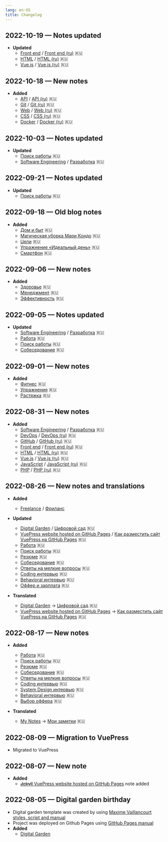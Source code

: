 ```yaml
---
lang: en-US
title: Changelog
---
```

## 2022-10-19 — Notes updated
- **Updated**
  - [Front end](/software-engineering/front-end/) / [Front end (ru)](/ru/software-engineering/front-end/) 🇷🇺
  - [HTML](/software-engineering/front-end/html.md) / [HTML (ru)](/ru/software-engineering/front-end/html.md) 🇷🇺
  - [Vue.js](/software-engineering/front-end/vue.md) / [Vue.js (ru)](/ru/software-engineering/front-end/vue.md) 🇷🇺

## 2022-10-18 — New notes
- **Added**
  - [API](/software-engineering/api.md) / [API (ru)](/ru/software-engineering/api.md) 🇷🇺
  - [Git](/software-engineering/git.md) / [Git (ru)](/ru/software-engineering/git.md) 🇷🇺
  - [Web](/software-engineering/Web) / [Web (ru)](/ru/software-engineering/Web) 🇷🇺
  - [CSS](/software-engineering/front-end/html.md) / [CSS (ru)](/ru/software-engineering/front-end/html.md) 🇷🇺
  - [Docker](/software-engineering/devops/docker.md) / [Docker (ru)](/ru/software-engineering/devops/docker.md) 🇷🇺

## 2022-10-03 — Notes updated
- **Updated**
  - [Поиск работы](/ru/work/job-search.md) 🇷🇺
  - [Software Engineering](/software-engineering/) / [Разработка](/ru/software-engineering/) 🇷🇺

## 2022-09-21 — Notes updated
- **Updated**
  - [Поиск работы](/ru/work/job-search.md) 🇷🇺

## 2022-09-18 — Old blog notes
- **Added**
  - [Дом и быт](/ru/home/) 🇷🇺
  - [Магическая уборка Мари Кондо](/ru/home/konmari.md) 🇷🇺
  - [Цели](/ru/productivity/goals/) 🇷🇺
  - [Упражнение «Идеальный день»](/ru/productivity/goals/perfect-day.md) 🇷🇺
  - [Смартфон](/ru/productivity/smartphone.md) 🇷🇺

## 2022-09-06 — New notes
- **Added**
  - [Здоровье](/ru/health/) 🇷🇺
  - [Менеджмент](/ru/management/) 🇷🇺
  - [Эффективность](/ru/productivity/) 🇷🇺

## 2022-09-05 — Notes updated
- **Updated**
  - [Software Engineering](/software-engineering/) / [Разработка](/ru/software-engineering/) 🇷🇺
  - [Работа](/ru/work/) 🇷🇺
  - [Поиск работы](/ru/work/job-search.md) 🇷🇺
  - [Собеседование](/ru/work/interview/) 🇷🇺

## 2022-09-01 — New notes
- **Added**
  - [Фитнес](/ru/fitness/) 🇷🇺
  - [Упражнения](/ru/fitness/exercises.md) 🇷🇺
  - [Растяжка](/ru/fitness/stretching.md) 🇷🇺

## 2022-08-31 — New notes
- **Added**
  - [Software Engineering](/software-engineering/) / [Разработка](/ru/software-engineering/) 🇷🇺
  - [DevOps](/software-engineering/devops/) / [DevOps (ru)](/ru/software-engineering/devops/) 🇷🇺
  - [GitHub](/software-engineering/github.md) / [GitHub (ru)](/ru/software-engineering/github.md) 🇷🇺
  - [Front end](/software-engineering/front-end/) / [Front end (ru)](/ru/software-engineering/front-end/) 🇷🇺
  - [HTML](/software-engineering/front-end/html.md) / [HTML (ru)](/ru/software-engineering/front-end/html.md) 🇷🇺
  - [Vue.js](/software-engineering/front-end/vue.md) / [Vue.js (ru)](/ru/software-engineering/front-end/vue.md) 🇷🇺
  - [JavaScript](/software-engineering/javascript/) / [JavaScript (ru)](/ru/software-engineering/javascript/) 🇷🇺
  - [PHP](/software-engineering/javascript/) / [PHP (ru)](/ru/software-engineering/javascript/) 🇷🇺

## 2022-08-26 — New notes and translations
- **Added** 
  - [Freelance](/work/freelance.md) / [Фриланс](/ru/work/freelance.md)
  
- **Updated** 
  - [Digital Garden](/writing/digital-garden.md) / [Цифровой сад](/ru/writing/digital-garden.md) 🇷🇺
  - [VuePress website hosted on GitHub Pages](/writing/static-website-vuepress-github-pages.md) / [Как разместить сайт VuePress на GitHub Pages](/ru/writing/static-website-vuepress-github-pages.md) 🇷🇺
  - [Работа](/ru/work/) 🇷🇺
  - [Поиск работы](/ru/work/job-search.md) 🇷🇺
  - [Резюме](/ru/work/cv.md) 🇷🇺
  - [Собеседование](/ru/work/interview/) 🇷🇺
  - [Ответы на мелкие вопросы](/ru/work/interview/trivia.md) 🇷🇺
  - [Coding интервью](/ru/work/interview/coding.md) 🇷🇺
  - [Behavioral интервью](/ru/work/interview/behavioral.md) 🇷🇺
  - [Оффер и зарплата](/ru/work/offer.md) 🇷🇺

- **Translated** 
  - [Digital Garden](/writing/digital-garden.md) -> [Цифровой сад](/ru/writing/digital-garden.md) 🇷🇺
  - [VuePress website hosted on GitHub Pages](/writing/static-website-vuepress-github-pages.md) -> [Как разместить сайт VuePress на GitHub Pages](/ru/writing/static-website-vuepress-github-pages.md) 🇷🇺

## 2022-08-17 — New notes
- **Added** 
  - [Работа](/ru/work/) 🇷🇺
  - [Поиск работы](/ru/work/job-search.md) 🇷🇺
  - [Резюме](/ru/work/cv.md) 🇷🇺
  - [Собеседование](/ru/work/interview/) 🇷🇺
  - [Ответы на мелкие вопросы](/ru/work/interview/trivia.md) 🇷🇺
  - [Coding интервью](/ru/work/interview/coding.md) 🇷🇺
  - [System Design интервью](/ru/work/interview/system-design.md) 🇷🇺
  - [Behavioral интервью](/ru/work/interview/behavioral.md) 🇷🇺
  - [Выбор оффера](/ru/work/offer.md) 🇷🇺
  
- **Translated** 
  - [My Notes](/) -> [Мои заметки](/ru/) 🇷🇺

## 2022-08-09 — Migration to VuePress
- Migrated to VuePress

## 2022-08-07 — New note
- **Added** 
  - [~~Jekyll~~ VuePress website hosted on GitHub Pages](/writing/static-website-vuepress-github-pages.md) note added

## 2022-08-05 — Digital garden birthday
- Digital garden template was created by using [Maxime Vaillancourt styles, script and manual](https://maximevaillancourt.com/blog/setting-up-your-own-digital-garden-with-jekyll)
- Project was deployed on Github Pages using [GitHub Pages manual](https://docs.github.com/en/pages/setting-up-a-github-pages-site-with-jekyll/about-github-pages-and-jekyll)
- **Added** 
  - [Digital Garden](/writing/digital-garden.md)

